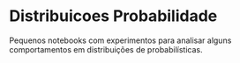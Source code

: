 # Distribuicoes Probabilidade
Pequenos notebooks com experimentos para analisar alguns comportamentos em distribuições de probabilísticas.
